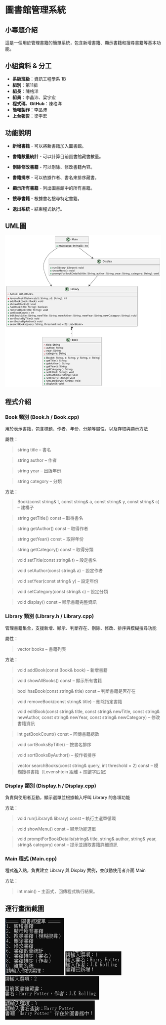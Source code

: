 # 圖書館管理系統

##  小專題介紹
這是一個用於管理書籍的簡單系統，包含新增書籍、顯示書籍和搜尋書籍等基本功能。

## 小組資料 & 分工

- **系級班級**：資訊工程學系 1B  
- **組別**：第11組  
- **組長**：陳格洋  
- **組員**：李晶沛、梁宇宏  
- **程式碼、GitHub**：陳格洋
- **簡報製作**：李晶沛
- **上台報告**：梁宇宏

##  功能說明

- **新增書籍** - 可以將新書籍加入圖書館。

- **書籍數量統計** - 可以計算目前圖書館藏書數量。

- **刪除修改書籍** - 可以刪除、修改書籍內容。

- **書籍排序** - 可以依據作者、書名來排序藏書。

- **顯示所有書籍** - 列出圖書館中的所有書籍。

- **搜尋書籍** - 根據書名搜尋特定書籍。

- **退出系統** - 結束程式執行。

## UML圖

![image](readme_repository/UML.png)

## 程式介紹
### Book 類別 (Book.h / Book.cpp)
用於表示書籍，包含標題、作者、年份、分類等屬性，以及存取與顯示方法

屬性：

> string title – 書名

> string author – 作者

> string year – 出版年份

> string category – 分類

方法：

> Book(const string& t, const string& a, const string& y, const string& c) – 建構子

> string getTitle() const – 取得書名

> string getAuthor() const – 取得作者

> string getYear() const – 取得年份

> string getCategory() const – 取得分類

> void setTitle(const string& t) – 設定書名

> void setAuthor(const string& a) – 設定作者

> void setYear(const string& y) – 設定年份

> void setCategory(const string& c) – 設定分類

> void display() const – 顯示書籍完整資訊

### Library 類別 (Library.h / Library.cpp)
管理書籍集合，支援新增、顯示、判斷存在、刪除、修改、排序與模糊搜尋功能

屬性：

> vector<Book> books – 書籍列表

方法：

> void addBook(const Book& book) – 新增書籍

> void showAllBooks() const – 顯示所有書籍

> bool hasBook(const string& title) const – 判斷書籍是否存在

> void removeBook(const string& title) – 刪除指定書籍

> void editBook(const string& title, const string& newTitle, const string& newAuthor, const string& newYear, const string& newCategory) – 修改書籍資訊

> int getBookCount() const – 回傳書籍總數

> void sortBooksByTitle() – 按書名排序

> void sortBooksByAuthor() – 按作者排序

> vector<Book> searchBooks(const string& query, int threshold = 2) const – 模糊搜尋書籍（Levenshtein 距離 + 關鍵字匹配）

### Display 類別 (Display.h / Display.cpp)
負責與使用者互動，顯示選單並根據輸入呼叫 Library 的各項功能

方法：

> void run(Library& library) const – 執行主選單循環

> void showMenu() const – 顯示功能選單

> void promptForBookDetails(string& title, string& author, string& year, string& category) const – 提示並讀取書籍詳細資訊

### Main 程式 (Main.cpp)
程式進入點，負責建立 Library 與 Display 實例，並啟動使用者介面 Main

方法：

> int main() – 主函式，回傳程式執行結果。


## 運行畫面截圖

![image](readme_repository/1.png)
![image](readme_repository/2.png)
![image](readme_repository/3.png)
![image](readme_repository/4.png)

